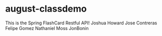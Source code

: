 # august-classdemo
This is the Spring FlashCard Restful API!
Joshua Howard
Jose Contreras
Felipe Gomez
Nathaniel Moss
JonBonin

